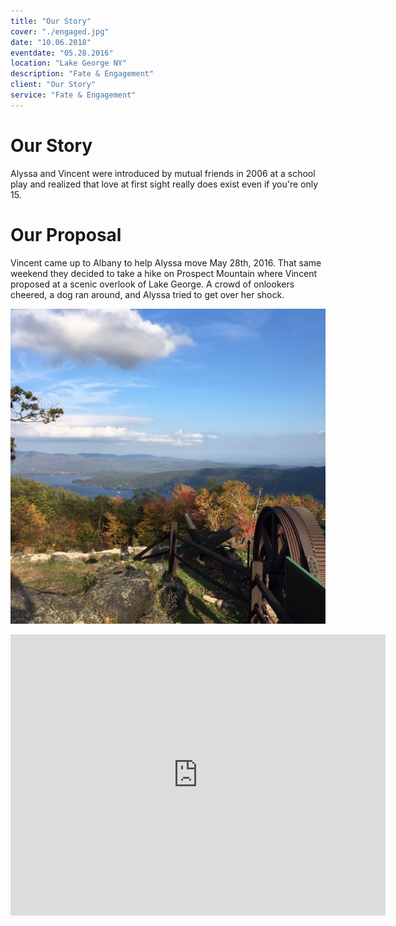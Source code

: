 ```yaml
---
title: "Our Story"
cover: "./engaged.jpg"
date: "10.06.2018"
eventdate: "05.28.2016"
location: "Lake George NY"
description: "Fate & Engagement"
client: "Our Story"
service: "Fate & Engagement"
---
```

# Our Story

Alyssa and Vincent were introduced by mutual friends in 2006 at a school play and realized that love at first sight really does exist even if you're only 15.

# Our Proposal

Vincent came up to Albany to help Alyssa move May 28th, 2016. That same weekend they decided to take a hike on Prospect Mountain where Vincent proposed at a scenic overlook of Lake George. A crowd of onlookers cheered, a dog ran around, and Alyssa tried to get over her shock.

![Overlook Lake George](./view.jpg)

<iframe src="https://www.google.com/maps/embed?pb=!1m18!1m12!1m3!1d36121.93182572679!2d-73.75619212795213!3d43.42949063104873!2m3!1f0!2f0!3f0!3m2!1i1024!2i768!4f13.1!3m3!1m2!1s0x89dfc4340a3e1089%3A0xff6a1b212324c22c!2sProspect+Mountain+Hwy%2C+Lake+George%2C+NY!5e0!3m2!1sen!2sus!4v1510443642568" width="600" height="450" frameborder="0" style="border:0" allowfullscreen></iframe>
